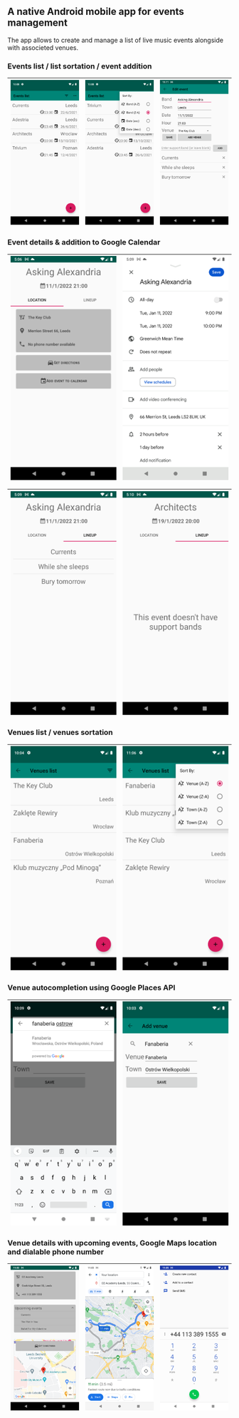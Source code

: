 ## A native Android mobile app for events management


The app allows to create and manage a list of live music events alongside with associeted venues.


### Events list / list sortation / event addition

|![watching](screenshots/events.png)|![watching info](screenshots/events_sort.png)|![watching info](screenshots/add_event.png)|
|--|--|--|

### Event details & addition to Google Calendar

|![watching](screenshots/event_page_1.png)|![watching info](screenshots/event_page_2.png)|
|--|--|

|![watching](screenshots/event_page_lineup_1.png)|![watching info](screenshots/event_page_lineup_2.png)|
|--|--|

### Venues list / venues sortation

|![watching](screenshots/venues.png)|![watching info](screenshots/venues_sort.png)|
|--|--|

### Venue autocompletion using Google Places API

|![watching](screenshots/search_venue.png)|![watching info](screenshots/add_venue.png)|
|--|--|

### Venue details with upcoming events, Google Maps location and dialable phone number

|![watching](screenshots/venue.png)|![watching info](screenshots/g_maps.png)|![watching info](screenshots/dialable_number.png)|
|--|--|--|